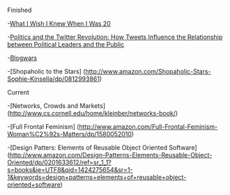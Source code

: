 Finished

-[What I Wish I Knew When I Was 20](http://www.amazon.com/What-Wish-Knew-When-Was/dp/0061735191)

-[Politics and the Twitter Revolution: How Tweets Influence the Relationship between Political Leaders and the Public](http://www.amazon.com/Politics-Twitter-Revolution-Relationship-Communication/dp/0739165011/ref=sr_1_1?ie=UTF8&qid=1421083837&sr=8-1&keywords=twitter+politics)

-[Blogwars](http://www.amazon.com/Blogwars-David-D-Perlmutter/dp/0195305574)

-[Shopaholic to the Stars] (http://www.amazon.com/Shopaholic-Stars-Sophie-Kinsella/dp/0812993861)


Current

-[Networks, Crowds and Markets] (http://www.cs.cornell.edu/home/kleinber/networks-book/)

-[Full Frontal Feminism] (http://www.amazon.com/Full-Frontal-Feminism-Woman%C2%92s-Matters/dp/1580052010)

-[Design Patters: Elements of Reusable Object Oriented Software] (http://www.amazon.com/Design-Patterns-Elements-Reusable-Object-Oriented/dp/0201633612/ref=sr_1_1?s=books&ie=UTF8&qid=1424275654&sr=1-1&keywords=design+patterns+elements+of+reusable+object-oriented+software)


